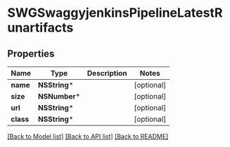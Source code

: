 # SWGSwaggyjenkinsPipelineLatestRunartifacts

## Properties
Name | Type | Description | Notes
------------ | ------------- | ------------- | -------------
**name** | **NSString*** |  | [optional] 
**size** | **NSNumber*** |  | [optional] 
**url** | **NSString*** |  | [optional] 
**class** | **NSString*** |  | [optional] 

[[Back to Model list]](../README.md#documentation-for-models) [[Back to API list]](../README.md#documentation-for-api-endpoints) [[Back to README]](../README.md)


